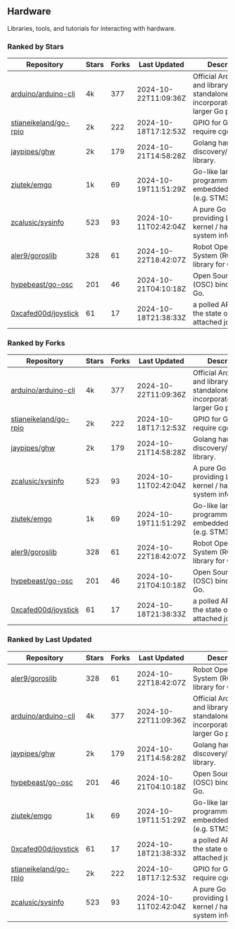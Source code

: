 ## Hardware

Libraries, tools, and tutorials for interacting with hardware.

### Ranked by Stars

| Repository | Stars | Forks | Last Updated | Description | 
|------------|-------|-------|--------------|-------------|
| [arduino/arduino-cli](https://github.com/arduino/arduino-cli) | 4k | 377 | 2024-10-22T11:09:36Z |  Official Arduino CLI and library. Can run standalone, or be incorporated into larger Go projects. |
| [stianeikeland/go-rpio](https://github.com/stianeikeland/go-rpio) | 2k | 222 | 2024-10-18T17:12:53Z |  GPIO for Go, doesn't require cgo. |
| [jaypipes/ghw](https://github.com/jaypipes/ghw) | 2k | 179 | 2024-10-21T14:58:28Z |  Golang hardware discovery/inspection library. |
| [ziutek/emgo](https://github.com/ziutek/emgo) | 1k | 69 | 2024-10-19T11:51:29Z |  Go-like language for programming embedded systems (e.g. STM32 MCU). |
| [zcalusic/sysinfo](https://github.com/zcalusic/sysinfo) | 523 | 93 | 2024-10-11T02:42:04Z |  A pure Go library providing Linux OS / kernel / hardware system information. |
| [aler9/goroslib](https://github.com/aler9/goroslib) | 328 | 61 | 2024-10-22T18:42:07Z |  Robot Operating System (ROS) library for Go. |
| [hypebeast/go-osc](https://github.com/hypebeast/go-osc) | 201 | 46 | 2024-10-21T04:10:18Z |  Open Sound Control (OSC) bindings for Go. |
| [0xcafed00d/joystick](https://github.com/0xcafed00d/joystick) | 61 | 17 | 2024-10-18T21:38:33Z |  a polled API to read the state of an attached joystick. |

### Ranked by Forks

| Repository | Stars | Forks | Last Updated | Description | 
|------------|-------|-------|--------------|-------------|
| [arduino/arduino-cli](https://github.com/arduino/arduino-cli) | 4k | 377 | 2024-10-22T11:09:36Z |  Official Arduino CLI and library. Can run standalone, or be incorporated into larger Go projects. |
| [stianeikeland/go-rpio](https://github.com/stianeikeland/go-rpio) | 2k | 222 | 2024-10-18T17:12:53Z |  GPIO for Go, doesn't require cgo. |
| [jaypipes/ghw](https://github.com/jaypipes/ghw) | 2k | 179 | 2024-10-21T14:58:28Z |  Golang hardware discovery/inspection library. |
| [zcalusic/sysinfo](https://github.com/zcalusic/sysinfo) | 523 | 93 | 2024-10-11T02:42:04Z |  A pure Go library providing Linux OS / kernel / hardware system information. |
| [ziutek/emgo](https://github.com/ziutek/emgo) | 1k | 69 | 2024-10-19T11:51:29Z |  Go-like language for programming embedded systems (e.g. STM32 MCU). |
| [aler9/goroslib](https://github.com/aler9/goroslib) | 328 | 61 | 2024-10-22T18:42:07Z |  Robot Operating System (ROS) library for Go. |
| [hypebeast/go-osc](https://github.com/hypebeast/go-osc) | 201 | 46 | 2024-10-21T04:10:18Z |  Open Sound Control (OSC) bindings for Go. |
| [0xcafed00d/joystick](https://github.com/0xcafed00d/joystick) | 61 | 17 | 2024-10-18T21:38:33Z |  a polled API to read the state of an attached joystick. |

### Ranked by Last Updated

| Repository | Stars | Forks | Last Updated | Description | 
|------------|-------|-------|--------------|-------------|
| [aler9/goroslib](https://github.com/aler9/goroslib) | 328 | 61 | 2024-10-22T18:42:07Z |  Robot Operating System (ROS) library for Go. |
| [arduino/arduino-cli](https://github.com/arduino/arduino-cli) | 4k | 377 | 2024-10-22T11:09:36Z |  Official Arduino CLI and library. Can run standalone, or be incorporated into larger Go projects. |
| [jaypipes/ghw](https://github.com/jaypipes/ghw) | 2k | 179 | 2024-10-21T14:58:28Z |  Golang hardware discovery/inspection library. |
| [hypebeast/go-osc](https://github.com/hypebeast/go-osc) | 201 | 46 | 2024-10-21T04:10:18Z |  Open Sound Control (OSC) bindings for Go. |
| [ziutek/emgo](https://github.com/ziutek/emgo) | 1k | 69 | 2024-10-19T11:51:29Z |  Go-like language for programming embedded systems (e.g. STM32 MCU). |
| [0xcafed00d/joystick](https://github.com/0xcafed00d/joystick) | 61 | 17 | 2024-10-18T21:38:33Z |  a polled API to read the state of an attached joystick. |
| [stianeikeland/go-rpio](https://github.com/stianeikeland/go-rpio) | 2k | 222 | 2024-10-18T17:12:53Z |  GPIO for Go, doesn't require cgo. |
| [zcalusic/sysinfo](https://github.com/zcalusic/sysinfo) | 523 | 93 | 2024-10-11T02:42:04Z |  A pure Go library providing Linux OS / kernel / hardware system information. |

